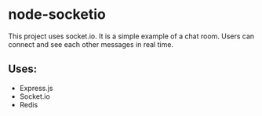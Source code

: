 # node-socketio

This project uses socket.io. It is a simple example of a chat room. Users can connect and see each other messages in real time. 

## Uses:
* Express.js
* Socket.io
* Redis
